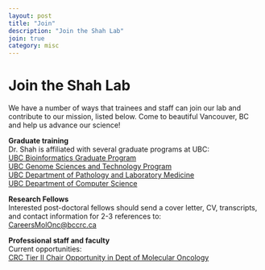 ```yaml
---
layout: post
title: "Join"
description: "Join the Shah Lab"
join: true
category: misc
---
```

# Join the Shah Lab
We have a number of ways that trainees and staff can join our lab and contribute to our mission, listed below.  Come to beautiful Vancouver, BC and help us advance our science!

<p><strong>Graduate training</strong><br />
Dr. Shah is affiliated with several graduate programs at UBC:<br />
<a href="http://www.bioinformatics.ubc.ca/" target="_blank">UBC Bioinformatics Graduate Program</a><br />
<a href="http://www.gsat.ubc.ca/" target="_blank">UBC Genome Sciences and Technology Program</a><br />
<a href="http://pathology.ubc.ca/" target="_blank">UBC Department of Pathology and Laboratory Medicine</a><br />
<a href="http://cs.ubc.ca" target="_blank">UBC Department of Computer Science</a>
</p>

<p><strong>Research Fellows</strong><br />
Interested post-doctoral fellows should send a cover letter, CV, transcripts, and contact information for 2-3 references to:<br /> 
<a href="mailto:CareersMolOnc@bccrc.ca">CareersMolOnc@bccrc.ca</a>
</p>

<p><strong>Professional staff and faculty</strong><br />
Current opportunities:<br />
<a href="http://molonc.bccrc.ca/assistant-or-associate-professor-tenure-track-crc-tier-ii/" target="_blank">CRC Tier II Chair Opportunity in Dept of Molecular Oncology</a>
<p>
